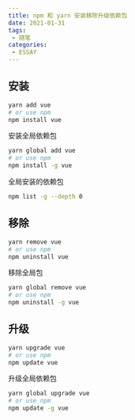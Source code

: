 ```yaml
---
title: npm 和 yarn 安装移除升级依赖包
date: 2021-01-31
tags:
 - 随笔
categories: 
 - ESSAY
---
```


## 安装

```sh
yarn add vue
# or use npm
npm install vue
```

安装全局依赖包
```sh
yarn global add vue
# or use npm
npm install -g vue
```

全局安装的依赖包
```sh
npm list -g --depth 0
```

## 移除

```sh
yarn remove vue
# or use npm
npm uninstall vue
```

移除全局包
```sh
yarn global remove vue
# or use npm
npm uninstall -g vue
```

## 升级

```sh
yarn upgrade vue
# or use npm
npm update vue
```

升级全局依赖包
```sh
yarn global upgrade vue
# or use npm
npm update -g vue
```

<Vssue :title="$title" />
